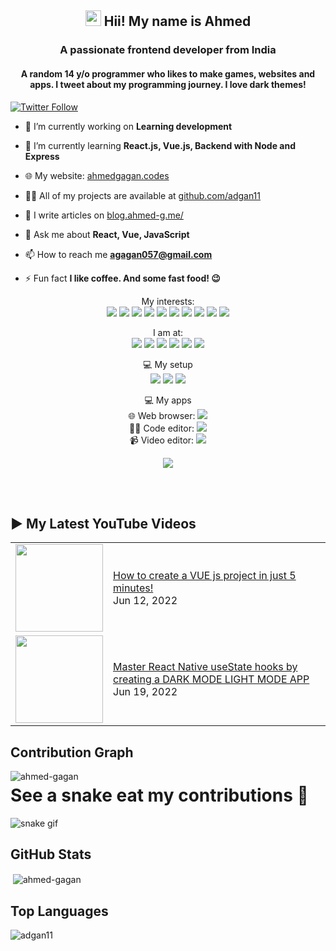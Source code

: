 <h2 align="center"><img src="https://media.giphy.com/media/hvRJCLFzcasrR4ia7z/giphy.gif" width="25"> Hii! My name is Ahmed</h2>
<h3 align="center">A passionate frontend developer from India</h3>
<h4 align="center">
  A random 14 y/o programmer who likes to make games, websites and apps. I tweet about my programming journey. I love dark themes!
</h4>

[![Twitter Follow](https://img.shields.io/twitter/follow/ahmedgagan11?color=1DA1F2&logo=Twitter&style=for-the-badge)](https://twitter.com/ahmedgagan11)

- 🔭 I’m currently working on **Learning development**

- 🌱 I’m currently learning **React.js, Vue.js, Backend with Node and Express**

- 🌐 My website: [ahmedgagan.codes](https://ahmedgagan.codes)

- 👨‍💻 All of my projects are available at [github.com/adgan11](https://github.com/aahhmmeedd-a)

- 📝 I write articles on [blog.ahmed-g.me/](https://blog.ahmed-g.me/)

- 💬 Ask me about **React, Vue, JavaScript**

- 📫 How to reach me **agagan057@gmail.com**

- ⚡ Fun fact **I like coffee. And some fast food! 😉**

<!--START_SECTION:waka-->
<!--END_SECTION:waka-->

<!--<p align="center">
<a href="https://twitter.com/ahmedgagan11" target="blank"><img align="center" src="https://cdn.jsdelivr.net/npm/simple-icons@3.0.1/icons/twitter.svg" alt="ahmedgagan11" height="30" width="30" /></a>
<a href="https://stackoverflow.com/users/19466599/ahmed-gagan" target="blank"><img align="center" src="https://cdn.jsdelivr.net/npm/simple-icons@3.0.1/icons/stackoverflow.svg" alt="11727541" height="30" width="30" /></a>
<a href="https://codesandbox.io/u/ahmedGagan()" target="blank"><img align="center" src="https://cdn.jsdelivr.net/npm/simple-icons@3.0.1/icons/codesandbox.svg" alt="ahmed-gagan" height="30" width="30" /></a>
<a href="https://www.facebook.com/profile.php?id=100081964175858" target="blank"><img align="center" src="https://cdn.jsdelivr.net/npm/simple-icons@3.0.1/icons/facebook.svg" alt="ahmed gagan" height="30" width="30" /></a>
<a href="https://instagram.com/ahmedg.me" target="blank"><img align="center" src="https://cdn.jsdelivr.net/npm/simple-icons@3.0.1/icons/instagram.svg" alt="ahmedg.me" height="30" width="30" /></a>
<a href="https://www.youtube.com/channel/UCJ-_7mwDnDXbfDSn5_DTnlg" target="blank"><img align="center" src="https://cdn.jsdelivr.net/npm/simple-icons@3.0.1/icons/youtube.svg" alt="ahmed gagan" height="30" width="30" /></a>
</p>-->
<!-- <p align="left"><img src="https://devicons.github.io/devicon/devicon.git/icons/bootstrap/bootstrap-plain.svg" alt="bootstrap" width="40" height="40"/> <img src="https://devicons.github.io/devicon/devicon.git/icons/css3/css3-original-wordmark.svg" alt="css3" width="40" height="40"/> <img src="https://devicons.github.io/devicon/devicon.git/icons/electron/electron-original.svg" alt="electron" width="40" height="40"/> <img src="https://devicons.github.io/devicon/devicon.git/icons/html5/html5-original-wordmark.svg" alt="html5" width="40" height="40"/> <img src="https://devicons.github.io/devicon/devicon.git/icons/javascript/javascript-original.svg" alt="javascript" width="40" height="40"/> <img src="https://devicons.github.io/devicon/devicon.git/icons/linux/linux-original.svg" alt="linux" width="40" height="40"/> <img src="https://devicons.github.io/devicon/devicon.git/icons/python/python-original.svg" alt="python" width="40" height="40"/> <img src="https://devicons.github.io/devicon/devicon.git/icons/react/react-original-wordmark.svg" alt="react" width="40" height="40"/> <img src="https://devicons.github.io/devicon/devicon.git/icons/vuejs/vuejs-original-wordmark.svg" alt="vuejs" width="40" height="40"/></p> -->
<p align="center">
  My interests: <br>
  <img src="https://img.shields.io/badge/html5%20-%23E34F26.svg?&style=for-the-badge&logo=html5&logoColor=white">
  <img src="https://img.shields.io/badge/css3%20-%231572B6.svg?&style=for-the-badge&logo=css3&logoColor=white">
  <img src="https://img.shields.io/badge/javascript%20-%23323330.svg?&style=for-the-badge&logo=javascript&logoColor=%23F7DF1E">
  <img src="https://img.shields.io/badge/python%20-%2314354C.svg?&style=for-the-badge&logo=python&logoColor=white">
  <img src="https://img.shields.io/badge/node.js%20-%2343853D.svg?&style=for-the-badge&logo=node.js&logoColor=white">
  <img src="https://img.shields.io/badge/express.js%20-%23404d59.svg?&style=for-the-badge">
  <img src="https://img.shields.io/badge/react%20-%2320232a.svg?&style=for-the-badge&logo=react&logoColor=%2361DAFB">
  <img src="https://img.shields.io/badge/material%20ui%20-%230081CB.svg?&style=for-the-badge&logo=material-ui&logoColor=white">
  <img src="https://img.shields.io/badge/vuejs%20-%2335495e.svg?&style=for-the-badge&logo=vue.js&logoColor=%234FC08D">
  <img src="https://img.shields.io/badge/electron%20-%2320232e.svg?&style=for-the-badge&logo=electron&logoColor=%47848F">
</p>

<p align="center">
  I am at: <br>
  <a href="https://www.youtube.com/channel/UCJ-_7mwDnDXbfDSn5_DTnlg"><img src="https://img.shields.io/badge/youtube-%23FF0000.svg?&style=for-the-badge&logo=youtube&logoColor=white"></a>
  <a href="https://www.facebook.com/profile.php?id=100081964175858"><img src="https://img.shields.io/badge/facebook-%231877F2.svg?&style=for-the-badge&logo=facebook&logoColor=white"></a>
  <a href="https://www.instagram.com/ahmedg.me/"><img src="https://img.shields.io/badge/instagram-%23E4405F.svg?&style=for-the-badge&logo=instagram&logoColor=white"></a>
  <a href="https://twitter.com/ahmedgagan11"><img src="https://img.shields.io/badge/twitter-%231DA1F2.svg?&style=for-the-badge&logo=twitter&logoColor=white"></a>
  <a href="https://blog.ahmed-g.me/"><img src="https://img.shields.io/badge/Hashnode-%232962FF.svg?&style=for-the-badge&logo=hashnode&logoColor=white"></a>
  <a href="https://dev.to/aahhmmeedda"><img src="https://img.shields.io/badge/DEV.TO-%230A0A0A.svg?&style=for-the-badge&logo=dev.to&logoColor=white"></a>
  
</p>
<p align="center">
 💻 My setup <br>
  <img src="https://img.shields.io/badge/apple-0078D6?logo=apple&logoColor=white&style=for-the-badge">
  <img src="https://img.shields.io/badge/m1-0078D6?logo=apple&logoColor=white&style=for-the-badge">
  <img src="https://img.shields.io/badge/RAM-8GB-%230071C5.svg?&style=for-the-badge&logoColor=white" />
</p>
<p align="center">
 💻 My apps <br>
  🌐 Web browser: <a href="https://www.apple.com/in/safari/"><img src="https://img.shields.io/badge/safari-0078D6?logo=safari&logoColor=white&style=for-the-badge" /></a>
  <br>
  👨‍💻 Code editor: <a href="https://code.visualstudio.com"><img src="https://img.shields.io/badge/VS Code-0078D6?logo=visual-studio-code&logoColor=white&style=for-the-badge&color=0086D1"></a>
  <br>
  📹 Video editor: <a href="http://shotcut.org/"><img src="https://img.shields.io/badge/IMovie-0078D6?logoColor=white&style=for-the-badge&color=115C77"></a>
</p>
<p align="center"> 
  <img src="https://profile-counter.glitch.me/adgan11/count.svg" />
</p>
<br />
<br />

## ▶ My Latest YouTube Videos
<table>
  <tbody>
<!-- YOUTUBE:START --><tr><td><a href="https://www.youtube.com/watch?v=LiFNYSmJOaI"><img width="140px" src="https://i.ytimg.com/vi/LiFNYSmJOaI/mqdefault.jpg"></a></td>
<td><a href="https://www.youtube.com/watch?v=LiFNYSmJOaI">How to create a VUE js project in just 5 minutes!
</a><br/>Jun 12, 2022</td></tr>
<tr><td><a href="https://www.youtube.com/watch?v=q6_YEna0PVQ"><img width="140px" src="https://i.ytimg.com/vi/q6_YEna0PVQ/mqdefault.jpg"></a></td>
<td><a href="https://www.youtube.com/watch?v=q6_YEna0PVQ">Master React Native useState hooks by creating a DARK MODE LIGHT MODE APP
</a><br/>Jun 19, 2022</td></tr>
<!-- YOUTUBE:END -->
  </tbody>
 <table>
      
<!-- HASHNODE_BLOG:START -->
<!--<p align="left">
<a href="https://blog.usman-s.me/memoriez" title="🎉 Presenting Memoriez - A quick & easy journal"><img src="https://cdn.hashnode.com/res/hashnode/image/upload/v1656647378837/zTE_GI6xd.png" alt="🎉 Presenting Memoriez - A quick & easy journal" width="250px" align="left" /></a>
<a href="https://blog.usman-s.me/memoriez" title="🎉 Presenting Memoriez - A quick & easy journal"><strong>🎉 Presenting Memoriez - A quick & easy journal</strong></a>
<div><strong>1 July 2022</strong> | <strong>Updated: 1 July 2022</strong></div>
<br/> ❔ What and Why Memoriez ❔
This is a very important question because it makes things clear as to why this app is needed.
I built Memoriez because I honestly found it hard to write and maintain journal/diary entries daily.
It's not easy to maintain a j... </p> <br/> <br/>
<p align="left">
<a href="https://blog.usman-s.me/how-to-use-mongoose-with-nextjs-for-mongodb" title="🗃️ How to use Mongoose with Next.js for MongoDB?"><img src="https://cdn.hashnode.com/res/hashnode/image/upload/v1650185052230/2wzY_Fd6f.png" alt="🗃️ How to use Mongoose with Next.js for MongoDB?" width="250px" align="right" /></a>
<a href="https://blog.usman-s.me/how-to-use-mongoose-with-nextjs-for-mongodb" title="🗃️ How to use Mongoose with Next.js for MongoDB?"><strong>🗃️ How to use Mongoose with Next.js for MongoDB?</strong></a>
<div><strong>17 Apr 2022</strong> | <strong>Updated: 7 June 2022</strong></div>
<br/> Hey all 👋!
Next.js is an amazing full-stack framework and MongoDB is a great NoSQL database. Using them together will make an app super fast and awesome! In this post, we'll go ahead and set up the Mongoose ODM inside our Next.js app to make use of ... </p> <br/> <br/>
<p align="left">
<a href="https://blog.usman-s.me/sort-imports-using-prettier-in-a-javascript-project-inside-vs-code" title="🎨 Sort imports using Prettier in a JavaScript Project inside VS Code!"><img src="https://cdn.hashnode.com/res/hashnode/image/upload/v1647939834412/-rOHcxwbV.png" alt="🎨 Sort imports using Prettier in a JavaScript Project inside VS Code!" width="250px" align="left" /></a>
<a href="https://blog.usman-s.me/sort-imports-using-prettier-in-a-javascript-project-inside-vs-code" title="🎨 Sort imports using Prettier in a JavaScript Project inside VS Code!"><strong>🎨 Sort imports using Prettier in a JavaScript Project inside VS Code!</strong></a>
<div><strong>22 Mar 2022</strong> | <strong>Updated: 22 Mar 2022</strong></div>
<br/> 👋 Hey developers! This post is about how you can sort import statements in your JavaScript/TypeScript/React/Node etc projects easily with Prettier in VS Code when you format the code.
https://www.youtube.com/watch?v=QQWgN0_gUxI
What will you achieve... </p> <br/> <br/>
<p align="left">
<a href="https://blog.usman-s.me/onlyformats" title="🎉 Introducing Only Formats | The quickest way to format code!"><img src="https://cdn.hashnode.com/res/hashnode/image/upload/v1645965586101/f9tZgtt-T.png" alt="🎉 Introducing Only Formats | The quickest way to format code!" width="250px" align="right" /></a>
<a href="https://blog.usman-s.me/onlyformats" title="🎉 Introducing Only Formats | The quickest way to format code!"><strong>🎉 Introducing Only Formats | The quickest way to format code!</strong></a>
<div><strong>27 Feb 2022</strong> | <strong>Updated: 22 Mar 2022</strong></div>
<br/> Hey everybody!
I saw the Netlify x Hashnode Hackathon and I was very very excited to participate this time. It was quite hard to think about an idea but I finally got one!
Story
This time building an app was a weird and funny experience at the same t... </p> <br/> <br/>
<p align="left">
<a href="https://blog.usman-s.me/whatsapp-api-node-express" title="🗨️ Build a WhatsApp API using Node & Express"><img src="https://cdn.hashnode.com/res/hashnode/image/upload/v1641644668347/EXSQ8lHur.png" alt="🗨️ Build a WhatsApp API using Node & Express" width="250px" align="left" /></a>
<a href="https://blog.usman-s.me/whatsapp-api-node-express" title="🗨️ Build a WhatsApp API using Node & Express"><strong>🗨️ Build a WhatsApp API using Node & Express</strong></a>
<div><strong>8 Jan 2022</strong> | <strong>Updated: 22 Mar 2022</strong></div>
<br/> Today, you will be able to build a WhatsApp REST API using Node.js and Express using Puppeteer and web scraping.
Although we won't be doing any web scraping, we will use a library that does everything for you already and makes it very easy to work wi... </p> <br/> <br/>-->
<!-- HASHNODE_BLOG:END -->


## Contribution Graph
<p><img align="left" src="https://activity-graph.herokuapp.com/graph?username=adgan11&theme=github" alt="ahmed-gagan" /></p>

# See a snake eat my contributions 👀
![snake gif](https://github.com/adgan11/adgan11/blob/output/github-contribution-grid-snake.svg)

## GitHub Stats
<p>&nbsp;<img align="center" src="https://github-readme-stats.vercel.app/api?username=adgan11&show_icons=true&theme=react&count_private=true" alt="ahmed-gagan" /></p>

## Top Languages
<p><img align="left" src="https://github-readme-stats.max-programming.vercel.app/api/top-langs/?username=adgan11&layout=compact&hide=html&theme=react" alt="adgan11" /></p> 
